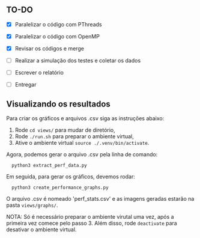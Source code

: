 ## TO-DO

- [x] Paralelizar o código com PThreads
- [x]  Paralelizar o código com OpenMP
- [x]  Revisar os códigos e merge
- [ ]  Realizar a simulação dos testes e coletar os dados
- [ ]  Escrever o relatório
- [ ]  Entregar


## Visualizando os resultados

Para criar os gráficos e arquivos .csv siga as instruções abaixo:
1. Rode `cd views/` para mudar de diretório,
2. Rode `./run.sh` para preparar o ambiente virtual,
3. Ative o ambiente virtual `source ./.venv/bin/activate`.
   
Agora, podemos gerar o arquivo .csv pela linha de comando:
```
  python3 extract_perf_data.py
```
Em seguida, para gerar os gráficos, devemos rodar:
```
  python3 create_performance_graphs.py
```

O arquivo .csv é nomeado 'perf_stats.csv' e as imagens geradas estarão na pasta `views/graphs/`.

NOTA: Só é necessário preparar o ambiente virutal uma vez, após a primeira vez comece pelo passo 3. Além disso, rode `deactivate` para desativar o ambiente virtual.

